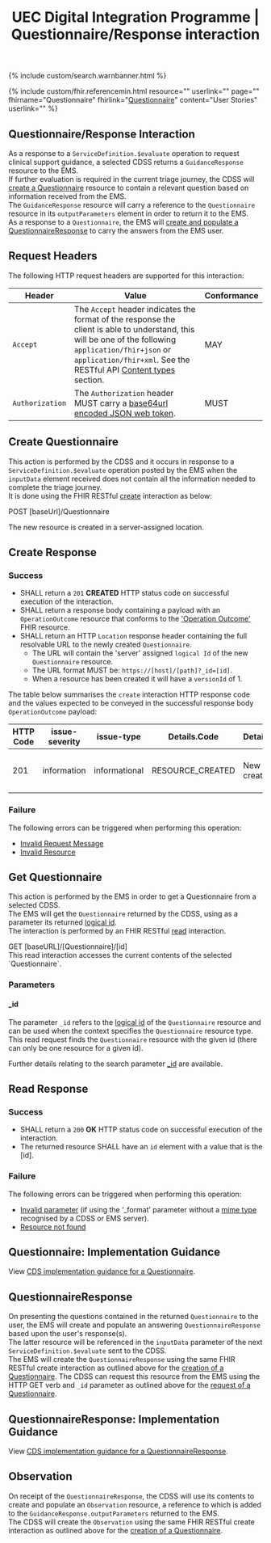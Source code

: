 ﻿---
title: UEC Digital Integration Programme | Questionnaire/Response interaction
keywords: questionnaire, questionnaireresponse, observation, rest,
tags: [rest,fhir,api]
sidebar: ctp_rest_sidebar
permalink: api_get_questionnaire.html
summary: Questionnaire/Response interaction
---

{% include custom/search.warnbanner.html %}

{% include custom/fhir.referencemin.html resource="" userlink="" page="" fhirname="Questionnaire" fhirlink="[Questionnaire](http://hl7.org/fhir/stu3/questionnaire.html)" content="User Stories" userlink="" %}

## Questionnaire/Response Interaction ## 
As a response to a `ServiceDefinition.$evaluate` operation to request clinical support guidance, a selected CDSS returns a `GuidanceResponse` resource to the EMS.  
If further evaluation is required in the current triage journey, the CDSS will <a href="#create-questionnaire">create a Questionnaire</a> resource to contain a relevant question based on information received from the EMS.  
The `GuidanceResponse` resource will carry a reference to the `Questionnaire` resource in its `outputParameters` element in order to return it to the EMS.  
As a response to a `Questionnaire`, the EMS will <a href="#questionnaireresponse">create and populate a QuestionnaireResponse</a> to carry the answers from the EMS user.

## Request Headers ##
The following HTTP request headers are supported for this interaction:  


| Header               | Value |Conformance |
|----------------------|-------|-------|
| `Accept`      | The `Accept` header indicates the format of the response the client is able to understand, this will be one of the following <code class="highlighter-rouge">application/fhir+json</code> or <code class="highlighter-rouge">application/fhir+xml</code>. See the RESTful API [Content types](api_general_guidance.html#content-types) section. | MAY |
| `Authorization`      | The `Authorization` header MUST carry a <a href="https://jwt.io/introduction/">base64url encoded JSON web token</a>. | MUST |


## Create Questionnaire ##
This action is performed by the CDSS and it occurs in response to a `ServiceDefinition.$evaluate` operation posted by the EMS when the `inputData` element received does not contain all the information needed to complete the triage journey.  
It is done using the FHIR RESTful [create](https://www.hl7.org/fhir/http.html#create) interaction as below:

<div markdown="span" class="alert alert-success" role="alert">
POST [baseUrl]/Questionnaire</div>  

The new resource is created in a server-assigned location.

## Create Response ##

### Success ###

- SHALL return a `201` **CREATED** HTTP status code on successful execution of the interaction.
- SHALL return a response body containing a payload with an `OperationOutcome` resource that conforms to the ['Operation Outcome'](http://hl7.org/fhir/STU3/operationoutcome.html) FHIR resource. 
- SHALL return an HTTP `Location` response header containing the full resolvable URL to the newly created `Questionnaire`. 
  - The URL will contain the 'server' assigned `logical Id` of the new `Questionnaire` resource.
  - The URL format MUST be: `https://[host]/[path]?_id=[id]`. 
  - When a resource has been created it will have a `versionId` of 1.  

The table below summarises the `create` interaction HTTP response code and the values expected to be conveyed in the successful response body `OperationOutcome` payload:


| HTTP Code | issue-severity | issue-type | Details.Code | Details.Display | Diagnostics  |
|-----------|----------------|------------|--------------|-----------------|--------------|
|201|information|informational|RESOURCE_CREATED|New resource created | Successfully created resource Questionnaire

### Failure ###
The following errors can be triggered when performing this operation:  

- [Invalid Request Message](api_general_guidance.html#invalid-request-message)
- [Invalid Resource](api_general_guidance.html#invalid-resource)
<!-- [Duplicate Resource](api_general_guidance.html#duplicate-resource) -->

## Get Questionnaire ##
This action is performed by the EMS in order to get a Questionnaire from a selected CDSS.  
The EMS will get the `Questionnaire` returned by the CDSS, using as a parameter its returned [logical id](http://hl7.org/fhir/STU3/resource.html#id).  
The interaction is performed by an FHIR RESTful [read](https://www.hl7.org/fhir/stu3/http.html#read) interaction.  
<div markdown="span" class="alert alert-success" role="alert">
GET [baseURL]/[Questionnaire]/[id]</div>  
This read interaction accesses the current contents of the selected `Questionnaire`.  

### Parameters ###
 
#### _id ####

The parameter <code class="highlighter-rouge">_id</code> refers to the [logical id](http://hl7.org/fhir/STU3/resource.html#id) of the `Questionnaire` resource and can be used when the context specifies the `Questionnaire` resource type.    
This read request finds the `Questionnaire` resource with the given id (there can only be one resource for a given id).   

Further details relating to the search parameter <a href="https://www.hl7.org/fhir/stu3/search.html#id">_id</a> are available.  

<!--
Add explanatory diagram here? 
-->

## Read Response ##

### Success ###

* SHALL return a <code class="highlighter-rouge">200</code> **OK** HTTP status code on successful execution of the interaction.
* The returned resource SHALL have an <code class="highlighter-rouge">id</code> element with a value that is the [id].

### Failure ###
The following errors can be triggered when performing this operation:  


* [Invalid parameter](api_general_guidance.html#parameters) (if using the ‘_format’ parameter without a [mime type](api_general_guidance.html#content-types) recognised by a CDSS or EMS server).  
* [Resource not found](api_general_guidance.html#resource-not-found)

## Questionnaire: Implementation Guidance ##
View [CDS implementation guidance for a Questionnaire](api_questionnaire.html).

## QuestionnaireResponse ##
On presenting the questions contained in the returned `Questionnaire` to the user, the EMS will create and populate an answering `QuestionnaireResponse` based upon the user's response(s).  
The latter resource will be referenced in the `inputData` parameter of the next `ServiceDefinition.$evaluate` sent to the CDSS.  
The EMS will create the `QuestionnaireResponse` using the same FHIR RESTful create interaction as outlined above for the <a href="#create-questionnaire">creation of a Questionnaire</a>.
The CDSS can request this resource from the EMS using the HTTP GET verb and `_id` parameter as outlined above for the <a href="#get-questionnaire">request of a Questionnaire</a>.  

## QuestionnaireResponse: Implementation Guidance ##
View [CDS implementation guidance for a QuestionnaireResponse](api_questionnaire_response.html).

## Observation ##
On receipt of the `QuestionnaireResponse`, the CDSS will use its contents to create and populate an `Observation` resource, a reference to which is added to the `GuidanceResponse.outputParameters` returned to the EMS.  
The CDSS will create the `Observation` using the same FHIR RESTful create interaction as outlined above for the <a href="#create-questionnaire">creation of a Questionnaire</a>.

<!-- ## Example Scenario ##
Placeholder -->






